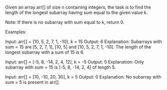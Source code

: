 Given an array arr[] of size n containing integers, the task is to find the length of the longest subarray having sum equal to the given value k.

Note: If there is no subarray with sum equal to k, return 0.

Examples: 

Input: arr[] = [10, 5, 2, 7, 1, -10], k = 15
Output: 6
Explanation: Subarrays with sum = 15 are [5, 2, 7, 1], [10, 5] and [10, 5, 2, 7, 1, -10]. The length of the longest subarray with a sum of 15 is 6.

Input: arr[] = [-5, 8, -14, 2, 4, 12], k = -5
Output: 5
Explanation: Only subarray with sum = 15 is [-5, 8, -14, 2, 4] of length 5.

Input: arr[] = [10, -10, 20, 30], k = 5
Output: 0
Explanation: No subarray with sum = 5 is present in arr[].